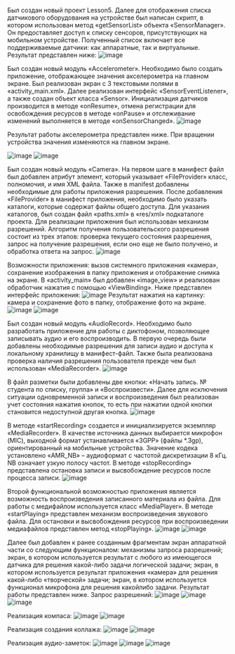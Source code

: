 Был создан новый проект Lesson5. Далее для отображения списка датчикового оборудования на устройстве был написан скрипт, в котором использован метод «getSensorList» объекта «SensorManager». Он предоставляет доступ к списку сенсоров, присутствующих на мобильном
устройстве. Полученный список включает все поддерживаемые датчики: как аппаратные, так и виртуальные. Результат представлен ниже:
![image](https://github.com/user-attachments/assets/cdab96b7-03ed-4b5f-89f2-e45ac05a03bf)

Был создан новый модуль «Accelerometer». Необходимо было создать приложение, отображающее значения акселерометра на главном экране. 
Был реализован экран с 3 текстовыми полями в «activity_main.xml». Далее реализован интерфейс «SensorEventListener», а также создан объект класса «Sensor». Инициализация датчиков производится в методе «onResume», отмена регистрации для освобождения ресурсов в методе «onPause» и отслеживание изменений выполняется в методе «onSensorChanged».
![image](https://github.com/user-attachments/assets/abad2508-451a-4061-a541-bf86858d7828)

Результат работы акселерометра представлен ниже. При вращении устройства значения изменяются на главном экране.

![image](https://github.com/user-attachments/assets/e8d5aeff-f85e-4826-bdb8-e9c09d3015cb)
![image](https://github.com/user-attachments/assets/5d1d8fca-4749-442a-b499-d344db3f1b78)

Был создан новый модуль «Camera». На первом шаге в манифест файл был добавлен атрибут <provider> элемент, который указывает «FileProvider» класс, полномочия, и имя XML файла. Также в
manifest добавлены необходимые для работы приложения разрешения. 
После добавления «FileProvider» в манифест приложения, необходимо было указать каталоги, которые содержат файлы общего доступа. Для указания каталогов, был создан файл «paths.xml» в «res/xml» подкаталоге проекта.
Для реализации приложения был использован механизм разрешений. Алгоритм получения пользовательского разрешения состоит из трех этапов: проверка текущего состояния разрешения, запрос на получение разрешения, если оно еще не было получено, и обработка ответа на запрос.
![image](https://github.com/user-attachments/assets/983c580a-99cc-4443-b005-925800f5fecb)

Возможности приложения: вызов системного приложения «камера», сохранение изображения в папку приложения и отображение снимка на экране. В «activity_main» был добавлен «image_view» и реализован обработчик нажатия с помощью «ViewBinding». Ниже представлен интерфейс приложения:
![image](https://github.com/user-attachments/assets/b4898dca-588c-4a99-af81-93d81fb98abf)
Результат нажатия на картинку: камера и сохранение фото в папку, отображение фото на экране.
![image](https://github.com/user-attachments/assets/3245026c-3341-4ce0-bc09-5976781e9703)
![image](https://github.com/user-attachments/assets/64e26dbc-8033-4d1c-9659-c4be6fc60f31)

Был создан новый модуль «AudioRecord». Необходимо было разработать приложение для работы с диктофоном, позволяющее записывать аудио и его воспроизводить. В первую очередь были добавлены необходимые разрешения для записи аудио и доступа к локальному хранилищу в манифест-файл. Также была реализована проверка наличия разрешения пользователя прежде чем был использован «MediaRecorder».
![image](https://github.com/user-attachments/assets/eadeabe3-747e-4b12-8ae3-3f6d384e6fc6)

В файл разметки были добавлены две кнопки: «Начать запись. № студента по списку, группа» и «Воспроизвести». Далее для исключения ситуации одновременной записи и воспроизведения был реализован учет состояния нажатия кнопок, то есть при нажатии одной кнопки становится недоступной другая кнопка.
![image](https://github.com/user-attachments/assets/44f47ae8-58e8-4b3c-8576-b2c6c42228da)

В методе «startRecording» создается и инициализируется экземпляр «MediaRecorder». В качестве источника данных выбирается микрофон (MIC), выходной формат устанавливается «3GPP» (файлы *.3gp), ориентированный на мобильные устройства. Значение кодека установлено «AMR_NB» – аудиоформат с частотой дискретизации 8 кГц. NB означает узкую полосу частот. В методе «stopRecording» представлена остановка записи и высвобождение ресурсов после процесса записи.
![image](https://github.com/user-attachments/assets/f13a127a-63c7-4507-b11f-e8a77c174110)

Второй функциональной возможностью приложения является возможность воспроизведения записанного материала из файла. Для работы с медифайлом используется класс «MediaPlayer». В методе «startPlaying» представлен механизм воспроизведения звукового файла. Для остановки и высвобождения ресурсов при воспроизведении медиафайлов представлен метод «stopPlaying».
![image](https://github.com/user-attachments/assets/f562c34a-894a-488e-8ae7-0e80d50fe6e7)
![image](https://github.com/user-attachments/assets/cfedd8ca-507e-45d1-ab53-3cb928cdb3c1)

Далее был добавлен к ранее созданным фрагментам экран аппаратной части со следующим функционалом: механизмы запроса разрешений; экран, в котором используется результат с любого из имеющегося датчика для решения какой-либо задачи логической задачи; экран, в котором используется результат приложения «камера» для решения какой-либо «творческой» задачи; экран, в котором используется функционал микрофона для решения какойлибо задачи. Результат работы представлен ниже.
Запрос разрешений:
![image](https://github.com/user-attachments/assets/07dd0ac4-9b24-4836-87bf-ac6a5cedde80)
![image](https://github.com/user-attachments/assets/e5bf2ac6-cdf8-4a28-8f5f-6e833757a617)
![image](https://github.com/user-attachments/assets/fd11c88a-2639-4fab-8c92-96865bb38ef3)

Реализация компаса:
![image](https://github.com/user-attachments/assets/3c296702-249f-4288-8ffc-0189283f2756)
![image](https://github.com/user-attachments/assets/38f6c9a3-d119-44d1-bf3f-b07d35f83276)

Реализация создания коллажа:
![image](https://github.com/user-attachments/assets/d20fa109-b111-41f3-b588-69b1ccfcbb5b)
![image](https://github.com/user-attachments/assets/db15131d-4255-46a5-8108-fbe981540b80)

Реализация аудио-заметок:
![image](https://github.com/user-attachments/assets/16a3af62-6cb8-4744-bb24-7d525eeb3aed)
![image](https://github.com/user-attachments/assets/cf9aef6a-104f-478a-ac72-f1dff4d3ebf4)
![image](https://github.com/user-attachments/assets/6c5086d1-2174-456d-b868-f529c8127978)

